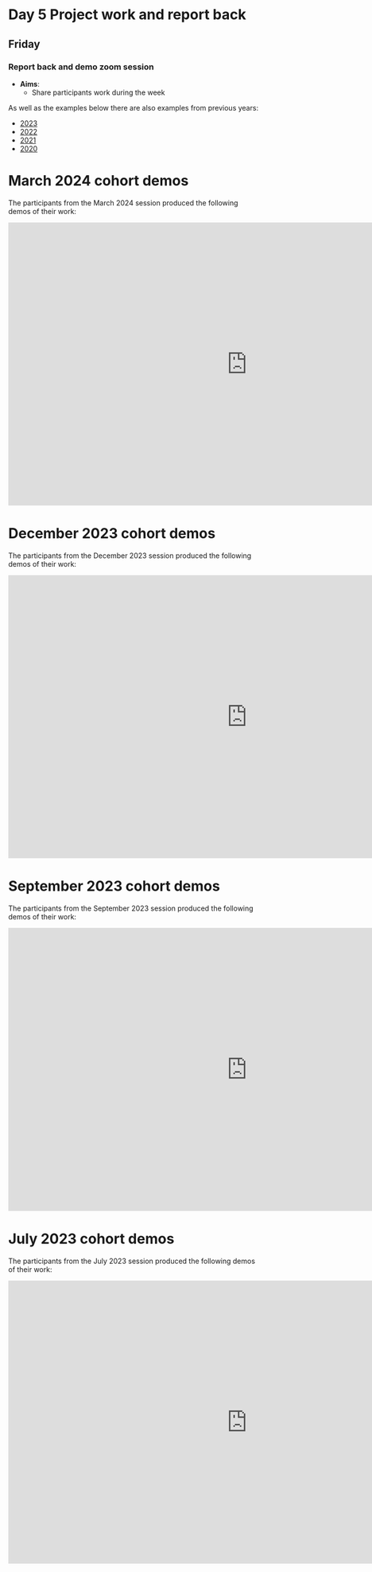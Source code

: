 # Day 5 Project work and report back 
## Friday 

### Report back and demo zoom session 
  - **Aims**: 
    - Share participants work during the week

As well as the examples below there are also examples from previous years:

 * [2023](2023.md)
 * [2022](2022.md) 
 * [2021](2021.md) 
 * [2020](2020.md) 

# March 2024 cohort demos

The participants from the March 2024 session produced the following demos of their work:

<iframe src="https://docs.google.com/presentation/d/e/2PACX-1vQheR9u5IPjn5vZrdBqXy5QO7HerfueKfnQcaYpOhbhpI8paszidMGOhr2Mgs2VSNdal_4XNmr-ZBNE/embed?start=false&loop=false&delayms=3000" frameborder="0" width="960" height="569" allowfullscreen="true" mozallowfullscreen="true" webkitallowfullscreen="true"></iframe>

# December 2023 cohort demos

The participants from the December 2023 session produced the following demos of their work:

<iframe src="https://docs.google.com/presentation/d/e/2PACX-1vRJpEAlAuaeJMb75ECT89QYm2rh22y4LwhZdZviYPW5K8q8SxugjbRikvZDoAZl8mVW8-qfbo-HTGOb/embed?start=false&loop=false&delayms=3000" frameborder="0" width="960" height="569" allowfullscreen="true" mozallowfullscreen="true" webkitallowfullscreen="true"></iframe>

# September 2023 cohort demos

The participants from the September 2023 session produced the following demos of their work:

<iframe src="https://docs.google.com/presentation/d/e/2PACX-1vTRky16yz3iKyu-62rLPA85lnL46mGvcqv_bw3UZw41kjnEp1mj9_FrUYi9IiuJBLw3sMA6wGCPBlYD/embed?start=false&loop=false&delayms=3000" frameborder="0" width="960" height="569" allowfullscreen="true" mozallowfullscreen="true" webkitallowfullscreen="true"></iframe>
 
# July 2023 cohort demos

The participants from the July 2023 session produced the following demos of their work:

<iframe src="https://docs.google.com/presentation/d/e/2PACX-1vQOTSfLBI9FFJbcjOoHuHVR1zqyAijQ60LiVPVAVY_87IcZGbdYAkHNyxol1d2T2WeuHjg4fipLZIN_/embed?start=false&loop=false&delayms=3000" frameborder="0" width="960" height="569" allowfullscreen="true" mozallowfullscreen="true" webkitallowfullscreen="true"></iframe>

